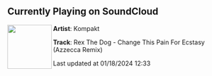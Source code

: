 ## Currently Playing on SoundCloud

[<img align="left" width="100" src="https://i1.sndcdn.com/artworks-Vhkj6z4ZRHIS5Y67-yYVmAA-t500x500.jpg">](https://soundcloud.com/kompakt/ctpfe_azzecca?in=saxurn/sets/cmittka-a)

**Artist**: Kompakt 

**Track**: Rex The Dog - Change This Pain For Ecstasy (Azzecca Remix)

Last updated at 01/18/2024 12:33
